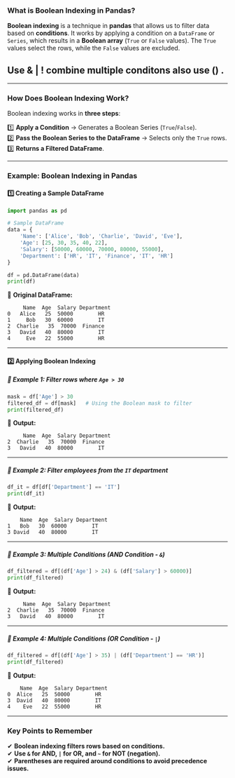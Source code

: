 ### **What is Boolean Indexing in Pandas?**  
**Boolean indexing** is a technique in **pandas** that allows us to filter data based on **conditions**. It works by applying a condition on a `DataFrame` or `Series`, which results in a **Boolean array** (`True` or `False` values). The `True` values select the rows, while the `False` values are excluded.
## Use & | ! combine multiple conditons also use () . 

---

### **How Does Boolean Indexing Work?**  
Boolean indexing works in **three steps**:

1️⃣ **Apply a Condition** → Generates a Boolean Series (`True`/`False`).  
2️⃣ **Pass the Boolean Series to the DataFrame** → Selects only the `True` rows.  
3️⃣ **Returns a Filtered DataFrame**.

---

### **Example: Boolean Indexing in Pandas**  
#### **1️⃣ Creating a Sample DataFrame**
```python
import pandas as pd

# Sample DataFrame
data = {
    'Name': ['Alice', 'Bob', 'Charlie', 'David', 'Eve'],
    'Age': [25, 30, 35, 40, 22],
    'Salary': [50000, 60000, 70000, 80000, 55000],
    'Department': ['HR', 'IT', 'Finance', 'IT', 'HR']
}

df = pd.DataFrame(data)
print(df)
```

🔹 **Original DataFrame:**
```
     Name  Age  Salary Department
0   Alice   25  50000        HR
1     Bob   30  60000        IT
2  Charlie   35  70000  Finance
3   David   40  80000        IT
4     Eve   22  55000        HR
```

---

#### **2️⃣ Applying Boolean Indexing**
##### **🔹 Example 1: Filter rows where `Age > 30`**
```python
mask = df['Age'] > 30
filtered_df = df[mask]   # Using the Boolean mask to filter
print(filtered_df)
```
🔹 **Output:**
```
     Name  Age  Salary Department
2  Charlie   35  70000  Finance
3   David   40  80000        IT
```

---

##### **🔹 Example 2: Filter employees from the `IT` department**
```python
df_it = df[df['Department'] == 'IT']
print(df_it)
```
🔹 **Output:**
```
    Name  Age  Salary Department
1   Bob   30  60000        IT
3 David   40  80000        IT
```

---

##### **🔹 Example 3: Multiple Conditions (AND Condition - `&`)**
```python
df_filtered = df[(df['Age'] > 24) & (df['Salary'] > 60000)]
print(df_filtered)
```
🔹 **Output:**
```
     Name  Age  Salary Department
2  Charlie   35  70000  Finance
3   David   40  80000        IT
```

---

##### **🔹 Example 4: Multiple Conditions (OR Condition - `|`)**
```python
df_filtered = df[(df['Age'] > 35) | (df['Department'] == 'HR')]
print(df_filtered)
```
🔹 **Output:**
```
    Name  Age  Salary Department
0  Alice   25  50000        HR
3  David   40  80000        IT
4    Eve   22  55000        HR
```

---

### **Key Points to Remember**
✔ **Boolean indexing filters rows based on conditions.**  
✔ **Use `&` for AND, `|` for OR, and `~` for NOT (negation).**  
✔ **Parentheses are required around conditions to avoid precedence issues.**  

